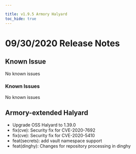 ```yaml
---

title: v1.9.5 Armory Halyard
toc_hide: true
---
```


# 09/30/2020 Release Notes

## Known Issue
No known issues

### Known Issues
No known issues

## Armory-extended Halyard 
 
- Upgrade OSS Halyard to 1.39.0
- fix(cve): Security fix for CVE-2020-7692 
- fix(cve): Security fix for CVE-2020-5410
- feat(secrets): add vault namespace support
- feat(dinghy): Changes for repository processing in dinghy 
